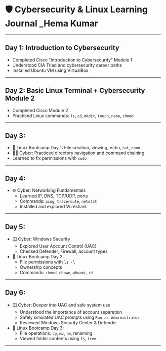# 🛡️ Cybersecurity & Linux Learning Journal _Hema Kumar

---

## Day 1: Introduction to Cybersecurity
- Completed Cisco "Introduction to Cybersecurity" Module 1
- Understood CIA Triad and cybersecurity career paths
- Installed Ubuntu VM using VirtualBox

---

## Day 2: Basic Linux Terminal + Cybersecurity Module 2
- Completed Cisco Module 2
- Practiced Linux commands: `ls`, `cd`, `mkdir`, `touch`, `nano`, `chmod`

---

## Day 3:
- 🐧 Linux Bootcamp Day 1: File creation, viewing, echo, `cat`, `nano`
- 👨‍💻 Cyber: Practiced directory navigation and command chaining
- Learned to fix permissions with `sudo`

---

## Day 4:
- 🌐 Cyber: Networking Fundamentals
  - Learned IP, DNS, TCP/UDP, ports
  - Commands: `ping`, `traceroute`, `netstat`
  - Installed and explored Wireshark

---

## Day 5:
- 🪟 Cyber: Windows Security
  - Explored User Account Control (UAC)
  - Checked Defender, Firewall, account types
- 🐧 Linux Bootcamp Day 2:
  - File permissions with `ls -l`
  - Ownership concepts
  - Commands: `chmod`, `chown`, `whoami`, `id`

---

## Day 6:
- 🪟 Cyber: Deeper into UAC and safe system use
  - Understood the importance of account separation
  - Safely simulated UAC prompts using `Run as Administrator`
  - Reviewed Windows Security Center & Defender
- 🐧 Linux Bootcamp Day 3:
  - File operations: `cp`, `mv`, `rm`, renaming
  - Viewed folder contents using `ls`, `tree`

---

